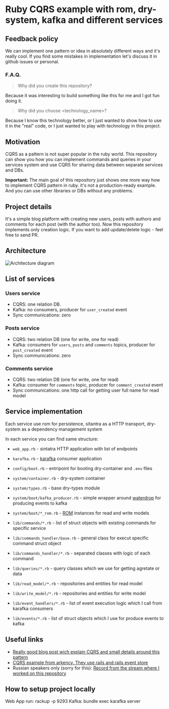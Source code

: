 # Ruby CQRS example with rom, dry-system, kafka and different services

## Feedback policy

We can implement one pattern or idea in absolutely different ways and it's really cool. If you find some mistakes in implementation let's discuss it in github issues or personal.

### F.A.Q.

> Why did you create this repository?

Because it was interesting to build something like this for me and I got fun doing it.

> Why did you choose <technology_name>?

Because I know this technology better, or I just wanted to show how to use it in the "real" code, or I just wanted to play with technology in this project.

## Motivation

CQRS as a pattern is not super popular in the ruby world. This repository can show you how you can implement commands and queries in your services system and use CQRS for sharing data between separate services and DBs.

**Important:** The main goal of this repository just shows one more way how to implement CQRS pattern in ruby. it's not a production-ready example. And you can use other libraries or DBs without any problems.

## Project details

It's a simple blog platform with creating new users, posts with authors and comments for each post (with the author too). Now this repository implements only creation logic. If you want to add update/delete logic - feel free to send PR.

## Architecture

![Architecture diagram](https://github.com/davydovanton/cqrs-ruby-example/blob/master/docs/images/architecture.png?raw=true)

## List of services

### Users service
* CQRS: one relation DB.
* Kafka: no consumers, producer for `user_created` event
* Sync communications: zero

### Posts service
* CQRS: two relation DB (one for write, one for read)
* Kafka: consumers for `users`, `posts` and `comments` topics, producer for `post_created` event
* Sync communications: zero

### Comments service
* CQRS: two relation DB (one for write, one for read)
* Kafka: consumer for `comments` topic, producer for `comment_created` event
* Sync communications: one http call for getting user full name for read model

## Service implementation

Each service use rom for persistence, sitantra as a HTTP transport, dry-system as a dependency management system

In each service you can find same structure:

* `web_app.rb` - sintatra HTTP application with list of endpoints
* `karafka.rb` - [karafka](https://github.com/karafka/karafka) consumer application

* `config/boot.rb` - entripoint for booting dry-container and `.env` files

* `system/container.rb` - dry-system container
* `system/types.rb` - base dry-types module
* `system/boot/kafka_producer.rb` - simple wrapper around [waterdrop](http://github.com/karafka/waterdrop) for producing events to kafka
* `system/boot/*_rom.rb` - [ROM](http://rom-rb.org) instances for read and write models

- `lib/commands/*.rb` - list of struct objects with existing commands for specific service
- `lib/commands_handler/base.rb` - general class for execut specific command struct object
- `lib/commands_handler/*.rb` - separated classes with logic of each command

- `lib/queries/*.rb` - query classes which we use for getting agretate or data

- `lib/read_model/*.rb` - repositories and entities for read model
- `lib/write_model/*.rb` - repositories and entities for write model

- `lib/event_handlers/*.rb` - list of event execution logic which I call from karafka consumers
- `lib/events/*.rb` - list of struct objects which I use for produce events to kafka

## Useful links
- [Really good blog post wich explain CQRS and small details around this pattern](https://medium.com/@sderosiaux/cqrs-what-why-how-945543482313)
- [CQRS example from arkency. They use rails and rails event store](https://blog.arkency.com/2015/09/cqrs-example-in-the-rails-app/)
- Russian speakers only (sorry for this): [Record from the stream where I worked on this repository](https://youtu.be/_tiiYZGMsUs)

## How to setup project locally
Web App run: rackup -p 9293
Kafka: bundle exec karafka server


